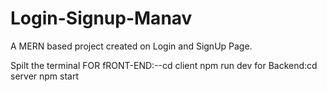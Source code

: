 # Login-Signup-Manav
A MERN based  project created on Login and SignUp Page.

Spilt the terminal
FOR fRONT-END:--cd client npm run dev
for Backend:cd server npm start
